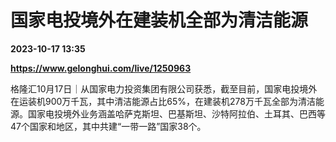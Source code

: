 # 国家电投境外在建装机全部为清洁能源

**2023-10-17 13:35**

**https://www.gelonghui.com/live/1250963**

格隆汇10月17日｜从国家电力投资集团有限公司获悉，截至目前，国家电投境外在运装机900万千瓦，其中清洁能源占比65%，在建装机278万千瓦全部为清洁能源。国家电投境外业务涵盖哈萨克斯坦、巴基斯坦、沙特阿拉伯、土耳其、巴西等47个国家和地区，其中共建“一带一路”国家38个。